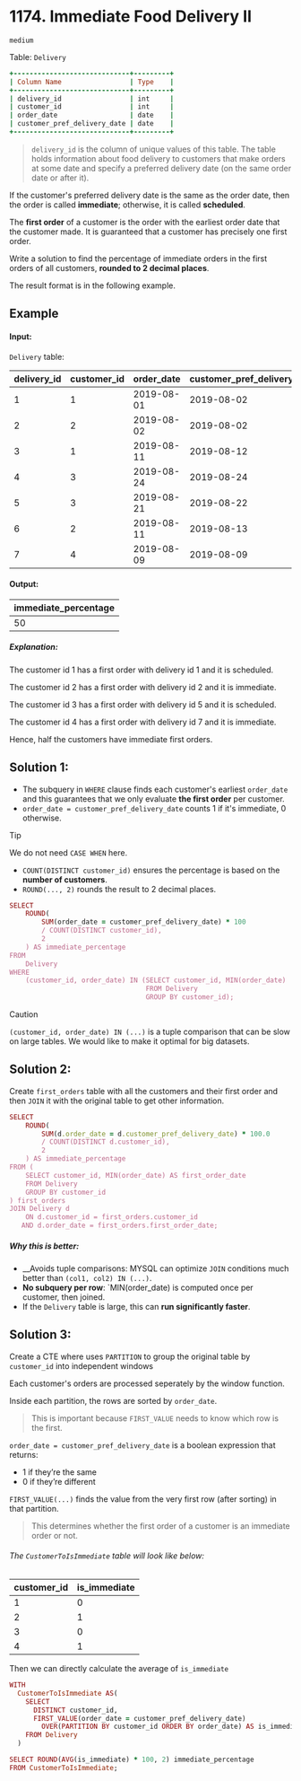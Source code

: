 # 1174. Immediate Food Delivery II
`medium`

Table: `Delivery`
```ruby
+-----------------------------+---------+
| Column Name                 | Type    |
+-----------------------------+---------+
| delivery_id                 | int     |
| customer_id                 | int     |
| order_date                  | date    |
| customer_pref_delivery_date | date    |
+-----------------------------+---------+
```

> `delivery_id` is the column of unique values of this table.
> The table holds information about food delivery to customers that make orders at some date and specify a preferred delivery date (on the same order date or after it).
 

If the customer's preferred delivery date is the same as the order date, then the order is called __immediate__; otherwise, it is called __scheduled__.

The __first order__ of a customer is the order with the earliest order date that the customer made. It is guaranteed that a customer has precisely one first order.

Write a solution to find the percentage of immediate orders in the first orders of all customers, __rounded to 2 decimal places__.

The result format is in the following example.

 

## Example

#### Input: 
`Delivery` table:

| delivery_id | customer_id | order_date | customer_pref_delivery_date |
| ----------- | ----------- | ---------- | --------------------------- |
| 1           | 1           | 2019-08-01 | 2019-08-02                  |
| 2           | 2           | 2019-08-02 | 2019-08-02                  |
| 3           | 1           | 2019-08-11 | 2019-08-12                  |
| 4           | 3           | 2019-08-24 | 2019-08-24                  |
| 5           | 3           | 2019-08-21 | 2019-08-22                  |
| 6           | 2           | 2019-08-11 | 2019-08-13                  |
| 7           | 4           | 2019-08-09 | 2019-08-09                  |

#### Output: 

| immediate_percentage |
| -------------------- |
| 50                   |

##### Explanation: 
The customer id 1 has a first order with delivery id 1 and it is scheduled.

The customer id 2 has a first order with delivery id 2 and it is immediate.

The customer id 3 has a first order with delivery id 5 and it is scheduled.

The customer id 4 has a first order with delivery id 7 and it is immediate.

Hence, half the customers have immediate first orders.


## Solution 1:

* The subquery in `WHERE` clause finds each customer's earliest `order_date` and this guarantees that we only evaluate __the first order__ per customer.
* `order_date = customer_pref_delivery_date` counts 1 if it's immediate, 0 otherwise.
> [!TIP]
> We do not need `CASE WHEN` here.
* `COUNT(DISTINCT customer_id)` ensures the percentage is based on the __number of customers__.
* `ROUND(..., 2)` rounds the result to 2 decimal places.

```ruby
SELECT
    ROUND(
        SUM(order_date = customer_pref_delivery_date) * 100 
        / COUNT(DISTINCT customer_id), 
        2
    ) AS immediate_percentage
FROM
    Delivery
WHERE
    (customer_id, order_date) IN (SELECT customer_id, MIN(order_date) 
                                  FROM Delivery
                                  GROUP BY customer_id);
```

> [!CAUTION]
> `(customer_id, order_date) IN (...)` is a tuple comparison that can be slow on large tables.
> We would like to make it optimal for big datasets.


## Solution 2:
Create `first_orders` table with all the customers and their first order and then `JOIN` it with the original table to get other information.

```ruby
SELECT 
    ROUND(
        SUM(d.order_date = d.customer_pref_delivery_date) * 100.0
        / COUNT(DISTINCT d.customer_id),
        2
    ) AS immediate_percentage
FROM (
    SELECT customer_id, MIN(order_date) AS first_order_date
    FROM Delivery
    GROUP BY customer_id
) first_orders
JOIN Delivery d
    ON d.customer_id = first_orders.customer_id
   AND d.order_date = first_orders.first_order_date;
```
##### Why this is better:
* __Avoids tuple comparisons: MYSQL can optimize `JOIN` conditions much better than `(col1, col2) IN (...)`.
* __No subquery per row__: `MIN(order_date) is computed once per customer, then joined.
* If the `Delivery` table is large, this can __run significantly faster__.


## Solution 3:

Create a CTE where uses `PARTITION` to group the original table by `customer_id` into independent windows 

Each customer's orders are processed seperately by the window function.

Inside each partition, the rows are sorted by `order_date`.
> This is important because `FIRST_VALUE` needs to know which row is the first.  

`order_date = customer_pref_delivery_date` is a boolean expression that returns:
* 1 if they’re the same
* 0 if they’re different

`FIRST_VALUE(...)` finds the value from the very first row (after sorting) in that partition.
> This determines whether the first order of a customer is an immediate order or not.

###### The `CustomerToIsImmediate` table will look like below:

| customer_id | is_immediate |
| ----------- | ------------ |
| 1           | 0            |
| 2           | 1            |
| 3           | 0            |
| 4           | 1            |

Then we can directly calculate the average of `is_immediate`

```ruby
WITH
  CustomerToIsImmediate AS(
    SELECT
      DISTINCT customer_id,
      FIRST_VALUE(order_date = customer_pref_delivery_date) 
        OVER(PARTITION BY customer_id ORDER BY order_date) AS is_immediate
    FROM Delivery
  )

SELECT ROUND(AVG(is_immediate) * 100, 2) immediate_percentage
FROM CustomerToIsImmediate;
```
